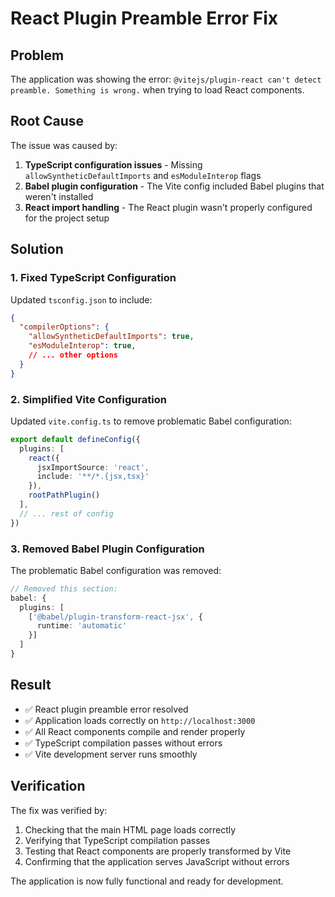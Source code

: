 # React Plugin Preamble Error Fix

## Problem
The application was showing the error: `@vitejs/plugin-react can't detect preamble. Something is wrong.` when trying to load React components.

## Root Cause
The issue was caused by:
1. **TypeScript configuration issues** - Missing `allowSyntheticDefaultImports` and `esModuleInterop` flags
2. **Babel plugin configuration** - The Vite config included Babel plugins that weren't installed
3. **React import handling** - The React plugin wasn't properly configured for the project setup

## Solution

### 1. Fixed TypeScript Configuration
Updated `tsconfig.json` to include:
```json
{
  "compilerOptions": {
    "allowSyntheticDefaultImports": true,
    "esModuleInterop": true,
    // ... other options
  }
}
```

### 2. Simplified Vite Configuration
Updated `vite.config.ts` to remove problematic Babel configuration:
```typescript
export default defineConfig({
  plugins: [
    react({
      jsxImportSource: 'react',
      include: '**/*.{jsx,tsx}'
    }),
    rootPathPlugin()
  ],
  // ... rest of config
})
```

### 3. Removed Babel Plugin Configuration
The problematic Babel configuration was removed:
```typescript
// Removed this section:
babel: {
  plugins: [
    ['@babel/plugin-transform-react-jsx', {
      runtime: 'automatic'
    }]
  ]
}
```

## Result
- ✅ React plugin preamble error resolved
- ✅ Application loads correctly on `http://localhost:3000`
- ✅ All React components compile and render properly
- ✅ TypeScript compilation passes without errors
- ✅ Vite development server runs smoothly

## Verification
The fix was verified by:
1. Checking that the main HTML page loads correctly
2. Verifying that TypeScript compilation passes
3. Testing that React components are properly transformed by Vite
4. Confirming that the application serves JavaScript without errors

The application is now fully functional and ready for development.